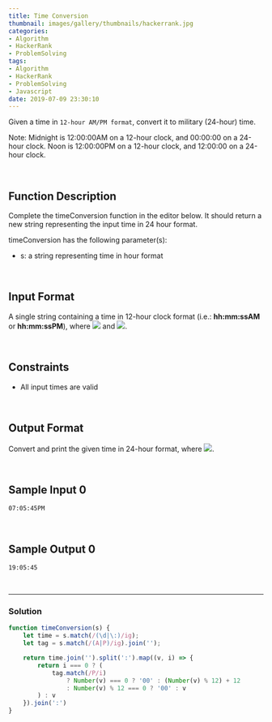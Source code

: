 ```yaml
---
title: Time Conversion
thumbnail: images/gallery/thumbnails/hackerrank.jpg
categories:
- Algorithm
- HackerRank
- ProblemSolving
tags:
- Algorithm
- HackerRank
- ProblemSolving
- Javascript
date: 2019-07-09 23:30:10
---
```

  
  
Given a time in `12-hour AM/PM format`, convert it to military (24-hour) time.

Note: Midnight is 12:00:00AM on a 12-hour clock, and 00:00:00 on a 24-hour clock. Noon is 12:00:00PM on a 12-hour clock, and 12:00:00 on a 24-hour clock.

<br/>
<!-- more -->

## Function Description

Complete the timeConversion function in the editor below. It should return a new string representing the input time in 24 hour format.

timeConversion has the following parameter(s):

- s: a string representing time in  hour format

<br/>

## Input Format

A single string  containing a time in 12-hour clock format (i.e.: **hh:mm:ssAM** or **hh:mm:ssPM**), where ![](https://latex.codecogs.com/gif.latex?01\leq&space;hh\leq&space;12) and ![](https://latex.codecogs.com/gif.latex?00\leq&space;mm,&space;ss\leq&space;59).

<br/>

## Constraints

- All input times are valid

<br/>

## Output Format

Convert and print the given time in 24-hour format, where ![](https://latex.codecogs.com/gif.latex?00\leq&space;hh\leq&space;23).

<br/>

## Sample Input 0

```
07:05:45PM
```

<br/>

## Sample Output 0

```
19:05:45
```

<br/>

---

### Solution

```javascript
function timeConversion(s) {
    let time = s.match(/(\d|\:)/ig);
    let tag = s.match(/(A|P)/ig).join('');

    return time.join('').split(':').map((v, i) => { 
        return i === 0 ? (
            tag.match(/P/i)
                ? Number(v) === 0 ? '00' : (Number(v) % 12) + 12
                : Number(v) % 12 === 0 ? '00' : v
        ) : v
    }).join(':')
}
```